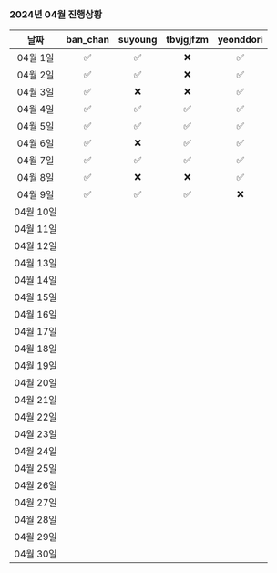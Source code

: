 ### 2024년 04월 진행상황
| 날짜 | ban_chan | suyoung | tbvjgjfzm | yeonddori |
|:---:|:---:|:---:|:---:|:---:|
| 04월 1일 | ✅ | ✅ | ❌ | ✅ |
| 04월 2일 | ✅ | ✅ | ❌ | ✅ |
| 04월 3일 | ✅ | ❌ | ❌ | ✅ |
| 04월 4일 | ✅ | ✅ | ✅ | ✅ |
| 04월 5일 | ✅ | ✅ | ✅ | ✅ |
| 04월 6일 | ✅ | ❌ | ✅ | ✅ |
| 04월 7일 | ✅ | ✅ | ✅ | ✅ |
| 04월 8일 | ✅ | ❌ | ❌ | ✅ |
| 04월 9일 | ✅ | ✅ | ✅ | ❌ |
| 04월 10일 | | | | |
| 04월 11일 | | | | |
| 04월 12일 | | | | |
| 04월 13일 | | | | |
| 04월 14일 | | | | |
| 04월 15일 | | | | |
| 04월 16일 | | | | |
| 04월 17일 | | | | |
| 04월 18일 | | | | |
| 04월 19일 | | | | |
| 04월 20일 | | | | |
| 04월 21일 | | | | |
| 04월 22일 | | | | |
| 04월 23일 | | | | |
| 04월 24일 | | | | |
| 04월 25일 | | | | |
| 04월 26일 | | | | |
| 04월 27일 | | | | |
| 04월 28일 | | | | |
| 04월 29일 | | | | |
| 04월 30일 | | | | |
